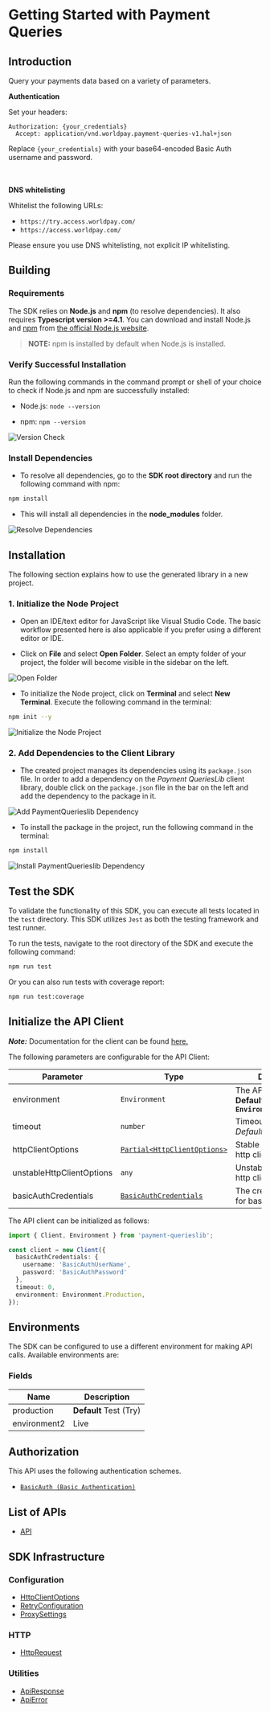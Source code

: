 
# Getting Started with Payment Queries

## Introduction

Query your payments data based on a variety of parameters.

__Authentication__

Set your headers:

```
Authorization: {your_credentials}
  Accept: application/vnd.worldpay.payment-queries-v1.hal+json
```

Replace `{your_credentials}` with your base64-encoded Basic Auth username and password.

<br><br>
__DNS whitelisting__

Whitelist the following URLs:

* `https://try.access.worldpay.com/`
* `https://access.worldpay.com/`

Please ensure you use DNS whitelisting, not explicit IP whitelisting.

## Building

### Requirements

The SDK relies on **Node.js** and **npm** (to resolve dependencies). It also requires **Typescript version >=4.1**. You can download and install Node.js and [npm](https://www.npmjs.com/) from [the official Node.js website](https://nodejs.org/en/download/).

> **NOTE:** npm is installed by default when Node.js is installed.

### Verify Successful Installation

Run the following commands in the command prompt or shell of your choice to check if Node.js and npm are successfully installed:

* Node.js: `node --version`

* npm: `npm --version`

![Version Check](https://apidocs.io/illustration/typescript?workspaceFolder=PaymentQueries&step=versionCheck)

### Install Dependencies

- To resolve all dependencies, go to the **SDK root directory** and run the following command with npm:

```bash
npm install
```

- This will install all dependencies in the **node_modules** folder.

![Resolve Dependencies](https://apidocs.io/illustration/typescript?workspaceFolder=PaymentQueries&workspaceName=payment-querieslib&step=resolveDependency)

## Installation

The following section explains how to use the generated library in a new project.

### 1. Initialize the Node Project

- Open an IDE/text editor for JavaScript like Visual Studio Code. The basic workflow presented here is also applicable if you prefer using a different editor or IDE.

- Click on **File** and select **Open Folder**. Select an empty folder of your project, the folder will become visible in the sidebar on the left.

![Open Folder](https://apidocs.io/illustration/typescript?step=openProject)

- To initialize the Node project, click on **Terminal** and select **New Terminal**. Execute the following command in the terminal:

```bash
npm init --y
```

![Initialize the Node Project](https://apidocs.io/illustration/typescript?step=initializeProject)

### 2. Add Dependencies to the Client Library

- The created project manages its dependencies using its `package.json` file. In order to add a dependency on the *Payment QueriesLib* client library, double click on the `package.json` file in the bar on the left and add the dependency to the package in it.

![Add PaymentQuerieslib Dependency](https://apidocs.io/illustration/typescript?workspaceFolder=PaymentQueries&workspaceName=payment-querieslib&step=importDependency)

- To install the package in the project, run the following command in the terminal:

```bash
npm install
```

![Install PaymentQuerieslib Dependency](https://apidocs.io/illustration/typescript?step=installDependency)

## Test the SDK

To validate the functionality of this SDK, you can execute all tests located in the `test` directory. This SDK utilizes `Jest` as both the testing framework and test runner.

To run the tests, navigate to the root directory of the SDK and execute the following command:

```bash
npm run test
```

Or you can also run tests with coverage report:

```bash
npm run test:coverage
```

## Initialize the API Client

**_Note:_** Documentation for the client can be found [here.](doc/client.md)

The following parameters are configurable for the API Client:

| Parameter | Type | Description |
|  --- | --- | --- |
| environment | `Environment` | The API environment. <br> **Default: `Environment.Production`** |
| timeout | `number` | Timeout for API calls.<br>*Default*: `0` |
| httpClientOptions | [`Partial<HttpClientOptions>`](doc/http-client-options.md) | Stable configurable http client options. |
| unstableHttpClientOptions | `any` | Unstable configurable http client options. |
| basicAuthCredentials | [`BasicAuthCredentials`](doc/auth/basic-authentication.md) | The credential object for basicAuth |

The API client can be initialized as follows:

```ts
import { Client, Environment } from 'payment-querieslib';

const client = new Client({
  basicAuthCredentials: {
    username: 'BasicAuthUserName',
    password: 'BasicAuthPassword'
  },
  timeout: 0,
  environment: Environment.Production,
});
```

## Environments

The SDK can be configured to use a different environment for making API calls. Available environments are:

### Fields

| Name | Description |
|  --- | --- |
| production | **Default** Test (Try) |
| environment2 | Live |

## Authorization

This API uses the following authentication schemes.

* [`BasicAuth (Basic Authentication)`](doc/auth/basic-authentication.md)

## List of APIs

* [API](doc/controllers/api.md)

## SDK Infrastructure

### Configuration

* [HttpClientOptions](doc/http-client-options.md)
* [RetryConfiguration](doc/retry-configuration.md)
* [ProxySettings](doc/proxy-settings.md)

### HTTP

* [HttpRequest](doc/http-request.md)

### Utilities

* [ApiResponse](doc/api-response.md)
* [ApiError](doc/api-error.md)

